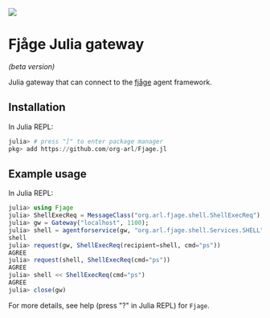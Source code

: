 ![](https://github.com/org-arl/Fjage.jl/workflows/CI/badge.svg)

# Fjåge Julia gateway
_(beta version)_

Julia gateway that can connect to the [fjåge](https://github.com/org-arl/fjage) agent framework.

## Installation

In Julia REPL:
```julia
julia> # press "]" to enter package manager
pkg> add https://github.com/org-arl/Fjage.jl
```

## Example usage

In Julia REPL:
```julia
julia> using Fjage
julia> ShellExecReq = MessageClass("org.arl.fjage.shell.ShellExecReq");
julia> gw = Gateway("localhost", 1100);
julia> shell = agentforservice(gw, "org.arl.fjage.shell.Services.SHELL")
shell
julia> request(gw, ShellExecReq(recipient=shell, cmd="ps"))
AGREE
julia> request(shell, ShellExecReq(cmd="ps"))
AGREE
julia> shell << ShellExecReq(cmd="ps")
AGREE
julia> close(gw)
```

For more details, see help (press "?" in Julia REPL) for `Fjage`.
